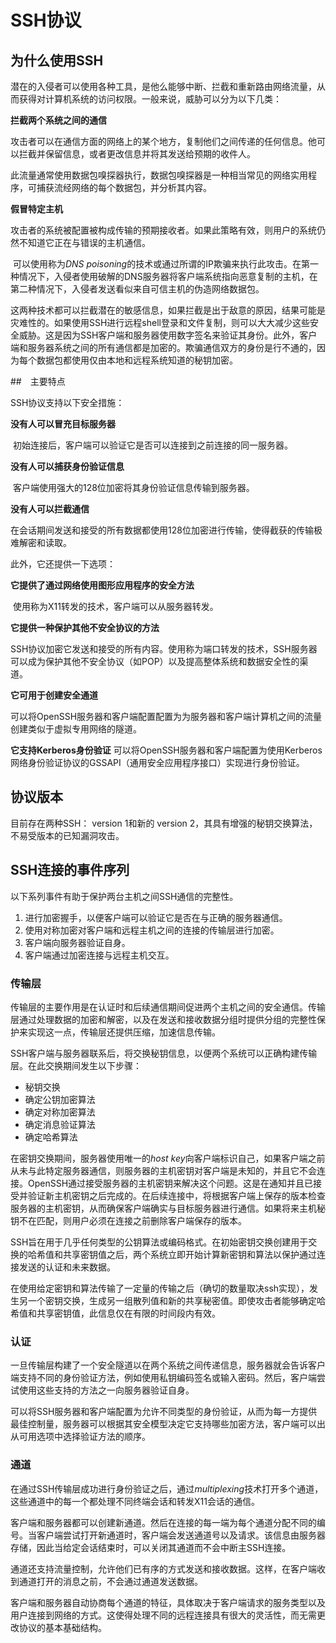 # SSH协议

## 为什么使用SSH

潜在的入侵者可以使用各种工具，是他么能够中断、拦截和重新路由网络流量，从而获得对计算机系统的访问权限。一般来说，威胁可以分为以下几类：

**拦截两个系统之间的通信**

​	攻击者可以在通信方面的网络上的某个地方，复制他们之间传递的任何信息。他可以拦截并保留信息，或者更改信息并将其发送给预期的收件人。

​	此流量通常使用数据包嗅探器执行，数据包嗅探器是一种相当常见的网络实用程序，可捕获流经网络的每个数据包，并分析其内容。

**假冒特定主机**

​	攻击者的系统被配置被构成传输的预期接收者。如果此策略有效，则用户的系统仍然不知道它正在与错误的主机通信。

​	可以使用称为*DNS poisoning*的技术或通过所谓的IP欺骗来执行此攻击。在第一种情况下，入侵者使用破解的DNS服务器将客户端系统指向恶意复制的主机，在第二种情况下，入侵者发送看似来自可信主机的伪造网络数据包。

这两种技术都可以拦截潜在的敏感信息，如果拦截是出于敌意的原因，结果可能是灾难性的。如果使用SSH进行远程shell登录和文件复制，则可以大大减少这些安全威胁。这是因为SSH客户端和服务器使用数字签名来验证其身份。此外，客户端和服务器系统之间的所有通信都是加密的。欺骗通信双方的身份是行不通的，因为每个数据包都使用仅由本地和远程系统知道的秘钥加密。



##　主要特点

SSH协议支持以下安全措施：

**没有人可以冒充目标服务器**

​	初始连接后，客户端可以验证它是否可以连接到之前连接的同一服务器。

**没有人可以捕获身份验证信息**

​	客户端使用强大的128位加密将其身份验证信息传输到服务器。

**没有人可以拦截通信**

​	在会话期间发送和接受的所有数据都使用128位加密进行传输，使得截获的传输极难解密和读取。

此外，它还提供一下选项：

**它提供了通过网络使用图形应用程序的安全方法**

​	使用称为X11转发的技术，客户端可以从服务器转发。

**它提供一种保护其他不安全协议的方法**

​	SSH协议加密它发送和接受的所有内容。使用称为端口转发的技术，SSH服务器可以成为保护其他不安全协议（如POP）以及提高整体系统和数据安全性的渠道。

**它可用于创建安全通道**

​	可以将OpenSSH服务器和客户端配置配置为为服务器和客户端计算机之间的流量创建类似于虚拟专用网络的隧道。

**它支持Kerberos身份验证**
​	可以将OpenSSH服务器和客户端配置为使用Kerberos网络身份验证协议的GSSAPI（通用安全应用程序接口）实现进行身份验证。

## 协议版本

目前存在两种SSH： version 1和新的 version 2，其具有增强的秘钥交换算法，不易受版本的已知漏洞攻击。



## SSH连接的事件序列

以下系列事件有助于保护两台主机之间SSH通信的完整性。

1. 进行加密握手，以便客户端可以验证它是否在与正确的服务器通信。
2. 使用对称加密对客户端和远程主机之间的连接的传输层进行加密。
3. 客户端向服务器验证自身。
4. 客户端通过加密连接与远程主机交互。

### 传输层

传输层的主要作用是在认证时和后续通信期间促进两个主机之间的安全通信。传输层通过处理数据的加密和解密，以及在发送和接收数据分组时提供分组的完整性保护来实现这一点，传输层还提供压缩，加速信息传输。

SSH客户端与服务器联系后，将交换秘钥信息，以便两个系统可以正确构建传输层。在此交换期间发生以下步骤：

- 秘钥交换
- 确定公钥加密算法
- 确定对称加密算法
- 确定消息验证算法
- 确定哈希算法

在密钥交换期间，服务器使用唯一的*host key*向客户端标识自己，如果客户端之前从未与此特定服务器通信，则服务器的主机密钥对客户端是未知的，并且它不会连接。OpenSSH通过接受服务器的主机密钥来解决这个问题。这是在通知并且已接受并验证新主机密钥之后完成的。在后续连接中，将根据客户端上保存的版本检查服务器的主机密钥，从而确保客户端确实与目标服务器进行通信。如果将来主机秘钥不在匹配，则用户必须在连接之前删除客户端保存的版本。

SSH旨在用于几乎任何类型的公钥算法或编码格式。在初始密钥交换创建用于交换的哈希值和共享密钥值之后，两个系统立即开始计算新密钥和算法以保护通过连接发送的认证和未来数据。

在使用给定密钥和算法传输了一定量的传输之后（确切的数量取决ssh实现），发生另一个密钥交换，生成另一组散列值和新的共享秘密值。即使攻击者能够确定哈希值和共享密钥值，此信息仅在有限的时间段内有效。

### 认证

一旦传输层构建了一个安全隧道以在两个系统之间传递信息，服务器就会告诉客户端支持不同的身份验证方法，例如使用私钥编码签名或输入密码。然后，客户端尝试使用这些支持的方法之一向服务器验证自身。

可以将SSH服务器和客户端配置为允许不同类型的身份验证，从而为每一方提供最佳控制量，服务器可以根据其安全模型决定它支持哪些加密方法，客户端可以出从可用选项中选择验证方法的顺序。

### 通道

在通过SSH传输层成功进行身份验证之后，通过*multiplexing*技术打开多个通道，这些通道中的每一个都处理不同终端会话和转发X11会话的通信。

客户端和服务器都可以创建新通道。然后在连接的每一端为每个通道分配不同的编号。当客户端尝试打开新通道时，客户端会发送通道号以及请求。该信息由服务器存储，因此当给定会话结束时，可以关闭其通道而不会中断主SSH连接。

通道还支持流量控制，允许他们已有序的方式发送和接收数据。这样，在客户端收到通道打开的消息之前，不会通过通道发送数据。

客户端和服务器自动协商每个通道的特征，具体取决于客户端请求的服务类型以及用户连接到网络的方式。这使得处理不同的远程连接具有很大的灵活性，而无需更改协议的基本基础结构。




